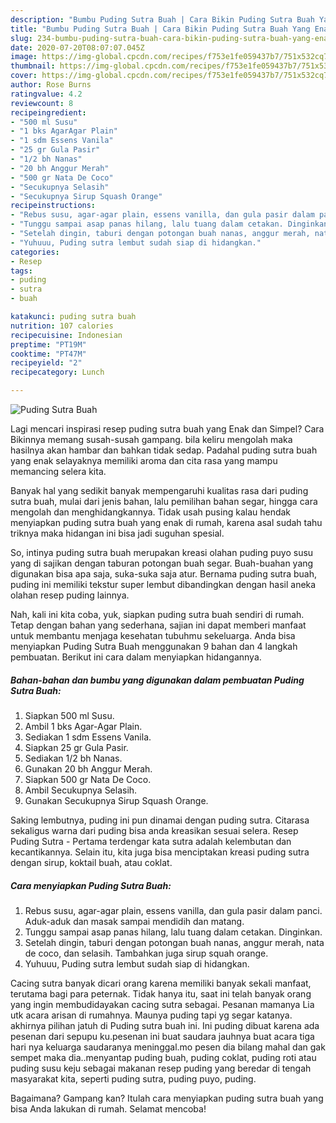 ```yaml
---
description: "Bumbu Puding Sutra Buah | Cara Bikin Puding Sutra Buah Yang Enak Dan Mudah"
title: "Bumbu Puding Sutra Buah | Cara Bikin Puding Sutra Buah Yang Enak Dan Mudah"
slug: 234-bumbu-puding-sutra-buah-cara-bikin-puding-sutra-buah-yang-enak-dan-mudah
date: 2020-07-20T08:07:07.045Z
image: https://img-global.cpcdn.com/recipes/f753e1fe059437b7/751x532cq70/puding-sutra-buah-foto-resep-utama.jpg
thumbnail: https://img-global.cpcdn.com/recipes/f753e1fe059437b7/751x532cq70/puding-sutra-buah-foto-resep-utama.jpg
cover: https://img-global.cpcdn.com/recipes/f753e1fe059437b7/751x532cq70/puding-sutra-buah-foto-resep-utama.jpg
author: Rose Burns
ratingvalue: 4.2
reviewcount: 8
recipeingredient:
- "500 ml Susu"
- "1 bks AgarAgar Plain"
- "1 sdm Essens Vanila"
- "25 gr Gula Pasir"
- "1/2 bh Nanas"
- "20 bh Anggur Merah"
- "500 gr Nata De Coco"
- "Secukupnya Selasih"
- "Secukupnya Sirup Squash Orange"
recipeinstructions:
- "Rebus susu, agar-agar plain, essens vanilla, dan gula pasir dalam panci. Aduk-aduk dan masak sampai mendidih dan matang.⁣⁣⁣"
- "Tunggu sampai asap panas hilang, lalu tuang dalam cetakan. Dinginkan.⁣⁣⁣"
- "Setelah dingin, taburi dengan potongan buah nanas, anggur merah, nata de coco, dan selasih. Tambahkan juga sirup squah orange.⁣⁣⁣"
- "Yuhuuu, Puding sutra lembut sudah siap di hidangkan.⁣⁣⁣"
categories:
- Resep
tags:
- puding
- sutra
- buah

katakunci: puding sutra buah 
nutrition: 107 calories
recipecuisine: Indonesian
preptime: "PT19M"
cooktime: "PT47M"
recipeyield: "2"
recipecategory: Lunch

---
```



![Puding Sutra Buah](https://img-global.cpcdn.com/recipes/f753e1fe059437b7/751x532cq70/puding-sutra-buah-foto-resep-utama.jpg)

Lagi mencari inspirasi resep puding sutra buah yang Enak dan Simpel? Cara Bikinnya memang susah-susah gampang. bila keliru mengolah maka hasilnya akan hambar dan bahkan tidak sedap. Padahal puding sutra buah yang enak selayaknya memiliki aroma dan cita rasa yang mampu memancing selera kita.

Banyak hal yang sedikit banyak mempengaruhi kualitas rasa dari puding sutra buah, mulai dari jenis bahan, lalu pemilihan bahan segar, hingga cara mengolah dan menghidangkannya. Tidak usah pusing kalau hendak menyiapkan puding sutra buah yang enak di rumah, karena asal sudah tahu triknya maka hidangan ini bisa jadi suguhan spesial.

So, intinya puding sutra buah merupakan kreasi olahan puding puyo susu yang di sajikan dengan taburan potongan buah segar. Buah-buahan yang digunakan bisa apa saja, suka-suka saja atur. Bernama puding sutra buah, puding ini memiliki tekstur super lembut dibandingkan dengan hasil aneka olahan resep puding lainnya.


Nah, kali ini kita coba, yuk, siapkan puding sutra buah sendiri di rumah. Tetap dengan bahan yang sederhana, sajian ini dapat memberi manfaat untuk membantu menjaga kesehatan tubuhmu sekeluarga. Anda bisa menyiapkan Puding Sutra Buah menggunakan 9 bahan dan 4 langkah pembuatan. Berikut ini cara dalam menyiapkan hidangannya.

<!--inarticleads1-->

##### Bahan-bahan dan bumbu yang digunakan dalam pembuatan Puding Sutra Buah:

1. Siapkan 500 ml Susu.⁣⁣⁣
1. Ambil 1 bks Agar-Agar Plain.⁣⁣⁣
1. Sediakan 1 sdm Essens Vanila.⁣⁣⁣
1. Siapkan 25 gr Gula Pasir.⁣⁣⁣
1. Sediakan 1/2 bh Nanas.⁣⁣⁣
1. Gunakan 20 bh Anggur Merah.⁣⁣⁣
1. Siapkan 500 gr Nata De Coco.⁣⁣⁣
1. Ambil Secukupnya Selasih.⁣⁣⁣
1. Gunakan Secukupnya Sirup Squash Orange.⁣⁣⁣


Saking lembutnya, puding ini pun dinamai dengan puding sutra. Citarasa sekaligus warna dari puding bisa anda kreasikan sesuai selera. Resep Puding Sutra - Pertama terdengar kata sutra adalah kelembutan dan kecantikannya. Selain itu, kita juga bisa menciptakan kreasi puding sutra dengan sirup, koktail buah, atau coklat. 

<!--inarticleads2-->

##### Cara menyiapkan Puding Sutra Buah:

1. Rebus susu, agar-agar plain, essens vanilla, dan gula pasir dalam panci. Aduk-aduk dan masak sampai mendidih dan matang.⁣⁣⁣
1. Tunggu sampai asap panas hilang, lalu tuang dalam cetakan. Dinginkan.⁣⁣⁣
1. Setelah dingin, taburi dengan potongan buah nanas, anggur merah, nata de coco, dan selasih. Tambahkan juga sirup squah orange.⁣⁣⁣
1. Yuhuuu, Puding sutra lembut sudah siap di hidangkan.⁣⁣⁣


Cacing sutra banyak dicari orang karena memiliki banyak sekali manfaat, terutama bagi para peternak. Tidak hanya itu, saat ini telah banyak orang yang ingin membudidayakan cacing sutra sebagai. Pesanan mamanya Lia utk acara arisan di rumahnya. Maunya puding tapi yg segar katanya. akhirnya pilihan jatuh di Puding sutra buah ini. Ini puding dibuat karena ada pesenan dari sepupu ku.pesenan ini buat saudara jauhnya buat acara tiga hari nya keluarga saudaranya meninggal.mo pesen dia bilang mahal dan gak sempet maka dia..menyantap puding buah, puding coklat, puding roti atau puding susu keju sebagai makanan resep puding yang beredar di tengah masyarakat kita, seperti puding sutra, puding puyo, puding. 

Bagaimana? Gampang kan? Itulah cara menyiapkan puding sutra buah yang bisa Anda lakukan di rumah. Selamat mencoba!
